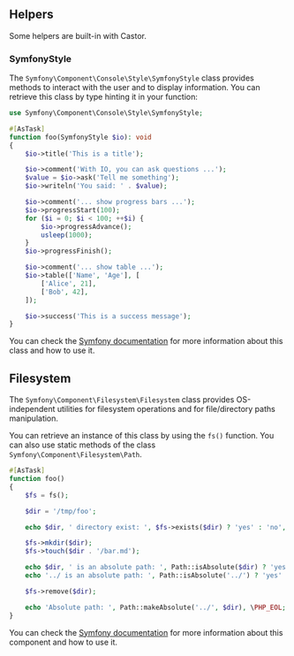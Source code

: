 ## Helpers

Some helpers are built-in with Castor.

### SymfonyStyle

The `Symfony\Component\Console\Style\SymfonyStyle` class provides methods to
interact with the user and to display information. You can retrieve this class
by type hinting it in your function:

```php
use Symfony\Component\Console\Style\SymfonyStyle;

#[AsTask]
function foo(SymfonyStyle $io): void
{
    $io->title('This is a title');

    $io->comment('With IO, you can ask questions ...');
    $value = $io->ask('Tell me something');
    $io->writeln('You said: ' . $value);

    $io->comment('... show progress bars ...');
    $io->progressStart(100);
    for ($i = 0; $i < 100; ++$i) {
        $io->progressAdvance();
        usleep(1000);
    }
    $io->progressFinish();

    $io->comment('... show table ...');
    $io->table(['Name', 'Age'], [
        ['Alice', 21],
        ['Bob', 42],
    ]);

    $io->success('This is a success message');
}
```

You can check
the [Symfony documentation](https://symfony.com/doc/current/console/style.html)
for more information about this class and how to use it.

## Filesystem

The `Symfony\Component\Filesystem\Filesystem` class provides OS-independent
utilities for filesystem operations and for file/directory paths manipulation.

You can retrieve an instance of this class by using the `fs()` function.
You can also use static methods of the class
`Symfony\Component\Filesystem\Path`.

```php
#[AsTask]
function foo()
{
    $fs = fs();

    $dir = '/tmp/foo';

    echo $dir, ' directory exist: ', $fs->exists($dir) ? 'yes' : 'no', \PHP_EOL;

    $fs->mkdir($dir);
    $fs->touch($dir . '/bar.md');

    echo $dir, ' is an absolute path: ', Path::isAbsolute($dir) ? 'yes' : 'no', \PHP_EOL;
    echo '../ is an absolute path: ', Path::isAbsolute('../') ? 'yes' : 'no', \PHP_EOL;

    $fs->remove($dir);

    echo 'Absolute path: ', Path::makeAbsolute('../', $dir), \PHP_EOL;
}
```

You can check
the [Symfony documentation](https://symfony.com/doc/current/components/filesystem.html)
for more information about this component and how to use it.
